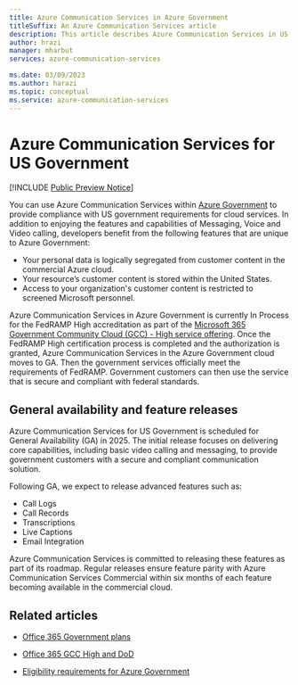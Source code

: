 ```yaml
---
title: Azure Communication Services in Azure Government
titleSuffix: An Azure Communication Services article
description: This article describes Azure Communication Services in US Government regions.
author: hrazi
manager: mharbut
services: azure-communication-services

ms.date: 03/09/2023
ms.author: harazi
ms.topic: conceptual 
ms.service: azure-communication-services
---
```


# Azure Communication Services for US Government

[!INCLUDE [Public Preview Notice](../includes/public-preview-include.md)]

You can use Azure Communication Services within [Azure Government](https://azure.microsoft.com/global-infrastructure/government/) to provide compliance with US government requirements for cloud services. In addition to enjoying the features and capabilities of Messaging, Voice and Video calling, developers benefit from the following features that are unique to Azure Government:
- Your personal data is logically segregated from customer content in the commercial Azure cloud.
- Your resource’s customer content is stored within the United States.
- Access to your organization's customer content is restricted to screened Microsoft personnel. 

Azure Communication Services in Azure Government is currently In Process for the FedRAMP High accreditation as part of the [Microsoft 365 Government Community Cloud (GCC) - High service offering](https://marketplace.fedramp.gov/products/FR1824057433). Once the FedRAMP High certification process is completed and the authorization is granted, Azure Communication Services in the Azure Government cloud moves to GA. Then the government services officially meet the requirements of FedRAMP. Government customers can then use the service that is secure and compliant with federal standards.

## General availability and feature releases

Azure Communication Services for US Government is scheduled for General Availability (GA) in 2025. The initial release focuses on delivering core capabilities, including basic video calling and messaging, to provide government customers with a secure and compliant communication solution.

Following GA, we expect to release advanced features such as:
- Call Logs
- Call Records
- Transcriptions
- Live Captions
- Email Integration

Azure Communication Services is committed to releasing these features as part of its roadmap. Regular releases ensure feature parity with Azure Communication Services Commercial within six months of each feature becoming available in the commercial cloud.

## Related articles

- [Office 365 Government plans](https://www.microsoft.com/microsoft-365/enterprise/government-plans-and-pricing)

- [Office 365 GCC High and DoD](/office365/servicedescriptions/office-365-platform-service-description/office-365-us-government/gcc-high-and-dod)

- [Eligibility requirements for Azure Government](https://azure.microsoft.com/explore/global-infrastructure/government/how-to-buy/)

